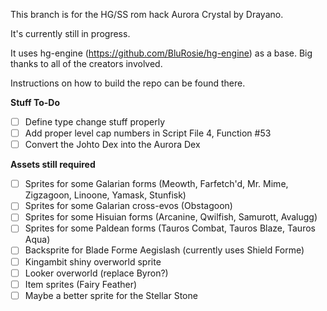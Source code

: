 This branch is for the HG/SS rom hack Aurora Crystal by Drayano.

It's currently still in progress.

It uses hg-engine (https://github.com/BluRosie/hg-engine) as a base. Big thanks to all of the creators involved.

Instructions on how to build the repo can be found there.

**Stuff To-Do**
- [ ] Define type change stuff properly
- [ ] Add proper level cap numbers in Script File 4, Function #53
- [ ] Convert the Johto Dex into the Aurora Dex

**Assets still required**
- [ ] Sprites for some Galarian forms (Meowth, Farfetch'd, Mr. Mime, Zigzagoon, Linoone, Yamask, Stunfisk)
- [ ] Sprites for some Galarian cross-evos (Obstagoon)
- [ ] Sprites for some Hisuian forms (Arcanine, Qwilfish, Samurott, Avalugg)
- [ ] Sprites for some Paldean forms (Tauros Combat, Tauros Blaze, Tauros Aqua)
- [ ] Backsprite for Blade Forme Aegislash (currently uses Shield Forme)
- [ ] Kingambit shiny overworld sprite
- [ ] Looker overworld (replace Byron?)
- [ ] Item sprites (Fairy Feather)
- [ ] Maybe a better sprite for the Stellar Stone
